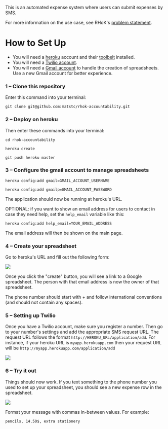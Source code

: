 This is an automated expense system where users can submit expenses by SMS.

For more information on the use case, see RHoK's [problem statement](http://www.rhok.org/problems/accountability).

# How to Set Up
- You will need a [heroku](http://heroku.com) account and their [toolbelt](https://devcenter.heroku.com/articles/quickstart) installed.
- You will need a [Twilio account](https://www.twilio.com/).
- You will need a [Gmail account](https://www.gmail.com/) to handle the creation of spreadsheets. Use a new Gmail account for better experience.

### 1 – Clone this repository
Enter this command into your terminal:

  `git clone git@github.com:matstc/rhok-accountability.git`

### 2 – Deploy on heroku
Then enter these commands into your terminal:

  `cd rhok-accountability`

  `heroku create`

  `git push heroku master`

### 3 – Configure the gmail account to manage spreadsheets

  `heroku config:add gmail=GMAIL_ACCOUNT_USERNAME`

  `heroku config:add gmailp=GMAIL_ACCOUNT_PASSWORD`

The application should now be running at heroku's URL.

OPTIONAL: if you want to show an email address for users to contact in case they need help, set the `help_email` variable like this:

  `heroku config:add help_email=YOUR_EMAIL_ADDRESS`

The email address will then be shown on the main page.
 
### 4 – Create your spreadsheet

Go to heroku's URL and fill out the following form:

![](https://raw.github.com/matstc/rhok-accountability/master/public/images/index.png)

Once you click the "create" button, you will see a link to a Google spreadsheet. The person with that email address is now the owner of that spreadsheet.

The phone number should start with + and follow international conventions (and should not contain any spaces).

### 5 – Setting up Twilio
Once you have a Twilio account, make sure you register a number. Then go to your number's settings and add the appropriate SMS request URL. The request URL follows the format `http://HEROKU_URL/application/add`. For instance, if your heroku URL is `myapp.herokuapp.com` then your request URL will be `http://myapp.herokuapp.com/application/add`

![](https://raw.github.com/matstc/rhok-accountability/master/public/images/twilio-setup.png)

### 6 – Try it out
Things should now work. If you text something to the phone number you used to set up your spreadsheet, you should see a new expense row in the spreadsheet.

![](https://raw.github.com/matstc/rhok-accountability/master/public/images/spreadsheet-screenshot.png)

Format your message with commas in-between values. For example:

`pencils, 14.50$, extra stationery`

